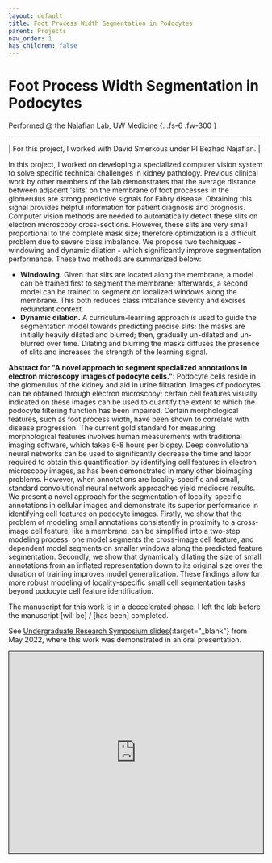 ```yaml
---
layout: default
title: Foot Process Width Segmentation in Podocytes
parent: Projects
nav_order: 1
has_children: false
---
```


# Foot Process Width Segmentation in Podocytes

Performed @ the Najafian Lab, UW Medicine
{: .fs-6 .fw-300 }

---

| For this project, I worked with David Smerkous under PI Bezhad Najafian. |

In this project, I worked on developing a specialized computer vision system to solve specific technical challenges in kidney pathology. Previous clinical work by other members of the lab demonstrates that the average distance between adjacent 'slits' on the membrane of foot processes in the glomerulus are strong predictive signals for Fabry disease. Obtaining this signal provides helpful information for patient diagnosis and prognosis. Computer vision methods are needed to automatically detect these slits on electron microscopy cross-sections. However, these slits are very small proportional to the complete mask size; therefore optimization is a difficult problem due to severe class imbalance. We propose two techniques - windowing and dynamic dilation - which significantly improve segmentation performance. These two methods are summarized below:

- **Windowing.** Given that slits are located along the membrane, a model can be trained first to segment the membrane; afterwards, a second model can be trained to segment on localized windows along the membrane. This both reduces class imbalance severity and excises redundant context.
- **Dynamic dilation.** A curriculum-learning approach is used to guide the segmentation model towards predicting precise slits: the masks are initially heavily dilated and blurred; then, gradually un-dilated and un-blurred over time. Dilating and blurring the masks diffuses the presence of slits and increases the strength of the learning signal.

**Abstract for "A novel approach to segment specialized annotations in electron microscopy images of podocyte cells."**: Podocyte cells reside in the glomerulus of the kidney and aid in urine filtration. Images of podocytes can be obtained through electron microscopy; certain cell features visually indicated on these images can be used to quantify the extent to which the podocyte filtering function has been impaired. Certain morphological features, such as foot process width, have been shown to correlate with disease progression. The current gold standard for measuring morphological features involves human measurements with traditional imaging software, which takes 6-8 hours per biopsy. Deep convolutional neural networks can be used to significantly decrease the time and labor required to obtain this quantification by identifying cell features in electron microscopy images, as has been demonstrated in many other bioimaging problems. However, when annotations are locality-specific and small, standard convolutional neural network approaches yield mediocre results. We present a novel approach for the segmentation of locality-specific annotations in cellular images and demonstrate its superior performance in identifying cell features on podocyte images. Firstly, we show that the problem of modeling small annotations consistently in proximity to a cross-image cell feature, like a membrane, can be simplified into a two-step modeling process: one model segments the cross-image cell feature, and dependent model segments on smaller windows along the predicted feature segmentation. Secondly, we show that dynamically dilating the size of small annotations from an inflated representation down to its original size over the duration of training improves model generalization. These findings allow for more robust modeling of locality-specific small cell segmentation tasks beyond podocyte cell feature identification.

The manuscript for this work is in a deccelerated phase. I left the lab before the manuscript [will be] / [has been] completed.

<!-- - [Initial progress report](https://andre-ye.github.io/files/najafian/Custom_Distance_Loss_Report.pdf) from June 2021 -->
See [Undergraduate Research Symposium slides](https://andre-ye.github.io/files/najafian/URP%20Presentation.pdf){:target="_blank"} from May 2022, where this work was demonstrated in an oral presentation.

<iframe src="https://andre-ye.github.io/files/najafian/URP%20Presentation.pdf" width="100%" height="400" style="border:1px solid black;"></iframe>
